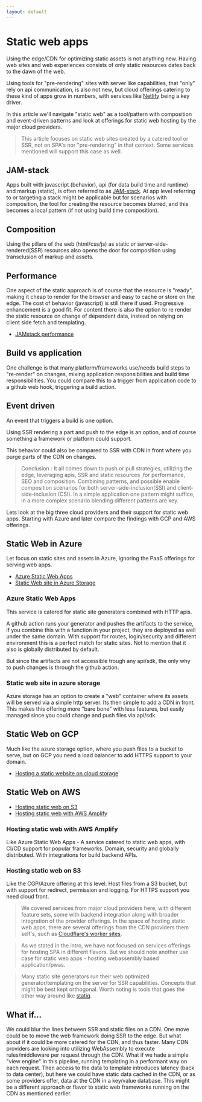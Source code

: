 ```yaml
---
layout: default
---
```


# Static web apps

Using the edge/CDN for optimizing static assets is not anything new. Having web sites and web experiences consists of only static resources dates back to the dawn of the web.

Using tools for "pre-rendering" sites with server like capabilities, that "only" rely on api communication, is also not new, but cloud offerings catering to these kind of apps grow in numbers, with services like [Netlify](https://www.netlify.com/) being a key driver.

In this article we'll navigate "static web" as a tool/pattern with composition and event-driven patterns and look at offerings for static web hosting by the major cloud providers. 

> This article focuses on static web sites created by a catered tool or SSR, not on SPA's nor "pre-rendering" in that context. Some services mentioned will support this case as well.

## JAM-stack
Apps built with javascript (behavior), api (for data build time and runtime) and markup (static), is often referred to as [JAM-stack](https://jamstack.org/).
At app level referring to or targeting a stack might be applicable but for scenarios with composition, the tool for creating the resource becomes blurred, and this becomes a local pattern (if not using build time composition).

## Composition
Using the pillars of the web (html/css/js) as static or server-side-rendered(SSR) resources also opens the door for composition using transclusion of markup and assets.

## Performance
One aspect of the static approach is of course that the resource is "ready", making it cheap to render for the browser and easy to cache or store on the edge. 
The cost of behavior (javascript) is still there if used. Progressive enhancement is a good fit. For content there is also the option to re render the static resource on change of dependent data, instead on relying on client side fetch and templating.

- [JAMstack performance](https://css-tricks.com/a-look-at-jamstacks-speed-by-the-numbers/)

## Build vs application
One challenge is that many platform/frameworks use/needs build steps to "re-render" on changes, mixing application responsibilities and build time responsibilities.
You could compare this to a trigger from application code to a github web hook, triggering a build action.

## Event driven
An event that triggers a build is one option.

Using SSR rendering a part and push to the edge is an option, and of course something a framework or platform could support.

This behavior could also be compared to SSR with CDN in front where you purge parts of the CDN on changes.

> Conclusion : It all comes down to push or pull strategies, utilizing the edge, leveraging apis, SSR and static resources ,for performance, SEO and composition. Combining patterns, and possible enable composition scenarios for both server-side-inclusion(SSI) and client-side-inclusion (CSI). In a simple application one pattern might suffice, in a more complex scenario blending different patterns are key.

Lets look at the big three cloud providers and their support for static web apps. Starting with Azure and later compare the findings with GCP and AWS offerings.

## Static Web in Azure

Let focus on static sites and assets in Azure, ignoring the PaaS offerings for serving web apps.

- [Azure Static Web Apps](https://azure.microsoft.com/en-us/services/app-service/static/)
- [Static Web site in Azure Storage](https://docs.microsoft.com/en-us/azure/storage/blobs/storage-blob-static-website)

### Azure Static Web Apps

This service is catered for static site generators combined with HTTP apis.

A github action runs your generator and pushes the artifacts to the service, if you combine this with a function in your project, they are deployed as well under the same domain.
With support for routes, login/security and different environment this is a perfect match for static sites. Not to mention that it also is globally distributed by default.

But since the artifacts are not accessible trough any api/sdk, the only why to push changes is through the github action. 

### Static web site in azure storage

Azure storage has an option to create a "web" container where its assets will be served via a simple http server. Its then simple to add a CDN in front.
This makes this offering more "bare bone" with less features, but easily managed since you could change and push files via api/sdk.

## Static Web on GCP

Much like the azure storage option, where you push files to a bucket to serve, but on GCP you need a load balancer to add HTTPS support to your domain.
- [Hosting a static website on cloud storage](https://cloud.google.com/storage/docs/hosting-static-website)

## Static Web on AWS

- [Hosting static web on S3](https://docs.aws.amazon.com/AmazonS3/latest/dev/WebsiteHosting.html)
- [Hosting static web with AWS Amplify](https://aws.amazon.com/amplify/console/)

### Hosting static web with AWS Amplify
Like Azure Static Web Apps - A service catered to static web apps, with CI/CD support for popular frameworks. Domain, security and globally distributed. With integrations for build backend APIs.

### Hosting static web on S3

Like the CGP/Azure offering at this level. Host files from a S3 bucket, but with support for redirect, permission and logging. For HTTPS support you need cloud front.

> We covered services from major cloud providers here, with different feature sets, some with backend integration along with broader integration of the provider offerings. In the space of hosting static web apps, there are several offerings from the CDN providers them self's, such as [Cloudflare's worker sites](https://workers.cloudflare.com/sites).

> As we stated in the intro, we have not focused on services offerings for hosting SPA in different flavors. But we should note another use case for static web apps - hosting webassembly based application/pwas.

> Many static site generators run their web optimized generator/templating on the server for SSR capabilities. Concepts that might be best kept orthogonal. Worth noting is tools that goes the other way around like [statiq](https://statiq.dev/).

## What if...
We could blur the lines between SSR and static files on a CDN. One move could be to move the web framework doing SSR to the edge. But what about if it could be more catered for the CDN, and thus faster. Many CDN providers are looking into utilizing WebAssembly to execute rules/middleware per request through the CDN. What if we hade a simple "view engine" in this pipeline, running templating in a performant way on each request. Then access to the data to template introduces latency (back to data center), but here we could have static data cached in the CDN, or as some providers offer, data at the CDN in a key/value database.
This might be a different approach or flavor to static web frameworks running on the CDN as mentioned earlier.
